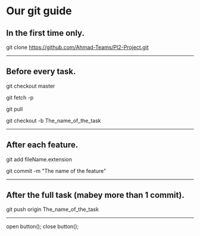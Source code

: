 # Our git guide

## In the first time only.

git clone https://github.com/Ahmad-Teams/Pl2-Project.git

***********************************************************************

## Before every task.

git checkout master

git fetch -p

git pull

git checkout -b The_name_of_the_task

***********************************************************************

## After each feature.

git add fileName.extension

git commit -m "The name of the feature"

***********************************************************************

## After the full task (mabey more than 1 commit).

git push origin The_name_of_the_task 

***********************************************************************
open button();
close button();